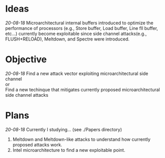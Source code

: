 # Ideas    
*20-08-18*
Microarchitectural internal buffers introduced to optimize the performance of processors (e.g., Store buffer, Load buffer, Line fll buffer, etc...)
 currently become exploitable since side channel attacks(e.g., FLUSH+RELOAD), Meltdown, and Spectre were introduced.    

# Objective  
*20-08-18*
Find a new attack vector exploiting microarchitectural side channel    
or    
Find a new techinque that mitigates currently proposed microarchitectural side channel attacks    

# Plans
*20-08-18*
Currently I studying... (see ./Papers directory)    
<ol>
<li>Meltdown and Meltdown-like attacks to understand how currently proposed attacks work.</li>    
  <li>Intel microarchitecture to find a new exploitable point.</li>
  </ol>

